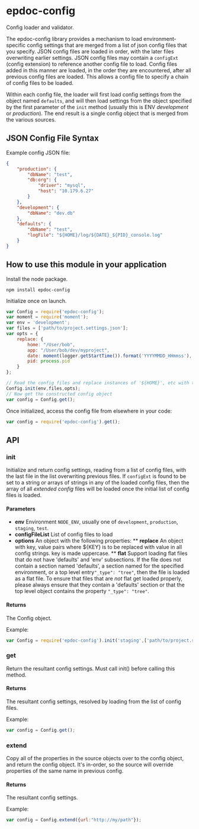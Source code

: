 # epdoc-config #

Config loader and validator.

The epdoc-config library provides a mechanism to load environment-specific config settings
that are merged from a list of json config files that you specify.
JSON config files are loaded in order, with the later files
overwriting earlier settings. JSON config files may contain a ```configExt``` (config extension)
to reference another config file to load.
Config files added in this manner are loaded, in the order they are encountered, after all previous
config files are loaded. This allows a config file to specify a chain of config files to be loaded.

Within each config file, the loader will first load config settings
from the object named ```defaults```, and will then load settings from the object specified
by the first parameter of the ```init``` method (usually this is ENV _development_ or _production_).
The end result is a single config object that is merged from the various sources.

## JSON Config File Syntax ##

Example config JSON file:

```json
{
	"production": {
		"dbName": "test",
		"db:org": {
 			"driver": "mysql",
 			"host": "10.179.6.27"
 		}
	},
	"development": {
		"dbName": "dev.db"
	},
	"defaults": {
		"dbName": "test",
		"logFile": "${HOME}/log/${DATE}_${PID}_console.log"
	}
}
```

## How to use this module in your application ##

Install the node package.

```
npm install epdoc-config
```

Initialize once on launch.

```javascript
var Config = require('epdoc-config');
var moment = require('moment');
var env = 'development';
var files = ['path/to/project.settings.json'];
var opts = {
    replace: {
        home: "/User/bob",
        app: "/User/bob/dev/myproject",
        date: moment(logger.getStartTime()).format('YYYYMMDD_HHmmss'),
        pid: process.pid
    }
};

// Read the config files and replace instances of '${HOME}', etc with the values in opts.replace 
Config.init(env,files,opts);
// Now get the constructed config object
var config = Config.get();
```


Once initialized, access the config file from elsewhere in your code:

```javascript
var config = require('epdoc-config').get();
```

## API ##

### init ###

Initialize and return config settings, reading from a list of config files, with the last
file in the list overwriting previous files.
If ```configExt``` is found to be set to a string or arrays of strings in any of the loaded config files,
then the array of all _extended config_ files will be loaded once the initial list of config files is loaded.

#### Parameters ####

* __env__ Environment ```NODE_ENV```, usually one of ```development```, ```production```, ```staging```, ```test```.
* __configFileList__ List of config files to load
* __options__ An object with the following properties:
** __replace__ An object with key, value pairs where ${KEY} is to be replaced with value in all config strings. key is made uppercase.
** __flat__ Support loading flat files that do not have 'defaults' and 'env' subsections. If the file does not contain
a section named 'defaults', a section named for the specified environment, or a top level entry```"_type": "tree"```, 
then the file is loaded as a flat file.
To ensure that files that are _not_ flat get loaded properly, please always ensure that they contain a 'defaults' section
or that the top level object contains the property ```"_type": "tree"```.


#### Returns #####

The Config object.

Example:

```javascript
var Config = require('epdoc-config').init('staging',['path/to/project.settings.json']);
```

### get ###

Return the resultant config settings. Must call init() before calling this method.

#### Returns #####

The resultant config settings, resolved by loading from the list of config files.

Example:

```javascript
var config = Config.get();
```

### extend ###

Copy all of the properties in the source objects over to the config object, and return the config object. 
It's in-order, so the source will override properties of the same name in previous config.

#### Returns #####

The resultant config settings.

Example:

```javascript
var config = Config.extend({url:"http://my/path"});
```
